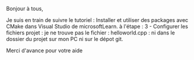 
Bonjour à tous,

Je suis en train de suivre le tutoriel : Installer et utiliser des packages avec CMake dans Visual Studio de microsoftLearn.
à l'étape : 3 - Configurer les fichiers projet : je ne trouve pas le fichier : helloworld.cpp : ni dans le dossier du projet sur mon PC ni sur le dépot git.

Merci d'avance pour votre aide


